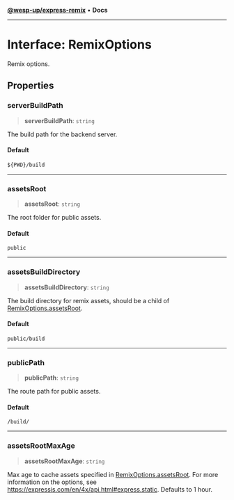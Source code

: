 [**@wesp-up/express-remix**](../README.md) • **Docs**

---

# Interface: RemixOptions

Remix options.

## Properties

### serverBuildPath

> **serverBuildPath**: `string`

The build path for the backend server.

#### Default

`${PWD}/build`

---

### assetsRoot

> **assetsRoot**: `string`

The root folder for public assets.

#### Default

`public`

---

### assetsBuildDirectory

> **assetsBuildDirectory**: `string`

The build directory for remix assets, should be a child of
[RemixOptions.assetsRoot](RemixOptions.md#assetsroot).

#### Default

`public/build`

---

### publicPath

> **publicPath**: `string`

The route path for public assets.

#### Default

`/build/`

---

### assetsRootMaxAge

> **assetsRootMaxAge**: `string`

Max age to cache assets specified in [RemixOptions.assetsRoot](RemixOptions.md#assetsroot).
For more information on the options, see
https://expressjs.com/en/4x/api.html#express.static. Defaults to 1 hour.
